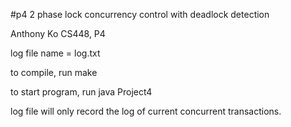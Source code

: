 #p4 2 phase lock concurrency control with deadlock detection

Anthony Ko
CS448, P4

log file name = log.txt

to compile, run
        make

to start program, run
        java Project4

log file will only record the log of current concurrent transactions.
